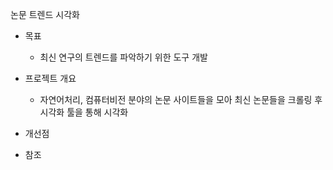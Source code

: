 논문 트렌드 시각화

- 목표
    - 최신 연구의 트렌드를 파악하기 위한 도구 개발

- 프로젝트 개요
    - 자연어처리, 컴퓨터비전 분야의 논문 사이트들을 모아 최신 논문들을 크롤링 후 시각화 툴을 통해 시각화

- 개선점

- 참조
